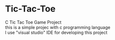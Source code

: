 # Tic-Tac-Toe
C Tic Tac Toe Game Project  
this is a simple projec with c programming language  
I use "visual studio" IDE for developing this project   
